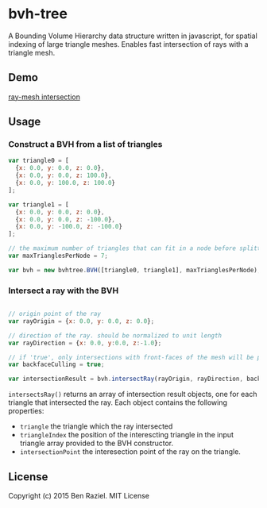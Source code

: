 bvh-tree
======

A Bounding Volume Hierarchy data structure written in javascript, for spatial indexing of large triangle meshes.
Enables fast intersection of rays with a triangle mesh.


## Demo 
[ray-mesh intersection](https://cdn.rawgit.com/benraziel/bvh-tree/master/demo/index.html)

## Usage

### Construct a BVH from a list of triangles
```js
var triangle0 = [
  {x: 0.0, y: 0.0, z: 0.0}, 
  {x: 0.0, y: 0.0, z: 100.0}, 
  {x: 0.0, y: 100.0, z: 100.0}
];

var triangle1 = [
  {x: 0.0, y: 0.0, z: 0.0}, 
  {x: 0.0, y: 0.0, z: -100.0}, 
  {x: 0.0, y: -100.0, z: -100.0}
];

// the maximum number of triangles that can fit in a node before splitting it.
var maxTrianglesPerNode = 7; 

var bvh = new bvhtree.BVH([triangle0, triangle1], maxTrianglesPerNode);
```

### Intersect a ray with the BVH
```js

// origin point of the ray
var rayOrigin = {x: 0.0, y: 0.0, z: 0.0};

// direction of the ray. should be normalized to unit length
var rayDirection = {x: 0.0, y:0.0, z:-1.0};

// if 'true', only intersections with front-faces of the mesh will be performed
var backfaceCulling = true;

var intersectionResult = bvh.intersectRay(rayOrigin, rayDirection, backfaceCulling);
```
`intersectsRay()` returns an array of intersection result objects, one for each triangle that intersected the ray. Each object contains the following properties:
- `triangle` the triangle which the ray intersected
- `triangleIndex` the position of the interescting triangle in the input triangle array provided to the BVH constructor.
- `intersectionPoint` the interesection point of the ray on the triangle.

## License

Copyright (c) 2015 Ben Raziel. MIT License
